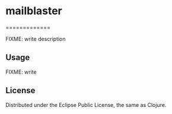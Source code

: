 # mailblaster
=============

FIXME: write description

## Usage

FIXME: write

## License

Distributed under the Eclipse Public License, the same as Clojure.
